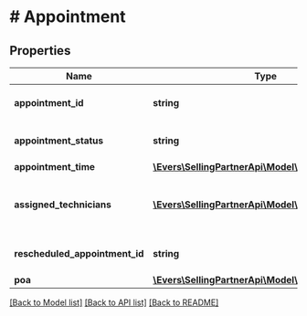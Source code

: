 # # Appointment

## Properties

Name | Type | Description | Notes
------------ | ------------- | ------------- | -------------
**appointment_id** | **string** | The appointment identifier. | [optional]
**appointment_status** | **string** | The status of the appointment. | [optional]
**appointment_time** | [**\Evers\SellingPartnerApi\Model\AppointmentTime**](AppointmentTime.md) |  | [optional]
**assigned_technicians** | [**\Evers\SellingPartnerApi\Model\Technician[]**](Technician.md) | A list of technicians assigned to the service job. | [optional]
**rescheduled_appointment_id** | **string** | The appointment identifier. | [optional]
**poa** | [**\Evers\SellingPartnerApi\Model\Poa**](Poa.md) |  | [optional]

[[Back to Model list]](../../README.md#models) [[Back to API list]](../../README.md#endpoints) [[Back to README]](../../README.md)
